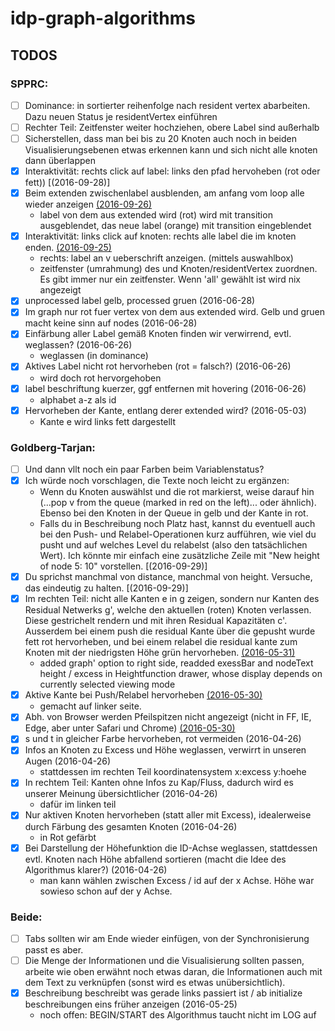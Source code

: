 # idp-graph-algorithms

## TODOS

### SPPRC:
- [ ] Dominance: in sortierter reihenfolge nach resident vertex abarbeiten. Dazu neuen Status je residentVertex einführen
- [ ] Rechter Teil: Zeitfenster weiter hochziehen, obere Label sind außerhalb
- [ ] Sicherstellen, dass man bei bis zu 20 Knoten auch noch in beiden Visualisierungsebenen etwas erkennen kann und sich nicht alle knoten dann überlappen
- [x] Interaktivität: rechts click auf label: links den pfad hervoheben (rot oder fett))
  [(2016-09-28)]
- [x] Beim extenden zwischenlabel ausblenden, am anfang vom loop alle wieder anzeigen
  [(2016-09-26)](https://github.com/adrelino/idp-graph-algorithms/commit/b2686514061b6f3dc1076fc42e9cea68a996fa7b)
  * label von dem aus extended wird (rot) wird mit transition ausgeblendet, das neue label (orange) mit transition eingeblendet
- [x] Interaktivität: links click auf knoten: rechts alle label die im knoten enden.
  [(2016-09-25)](https://github.com/adrelino/idp-graph-algorithms/commit/30bbcf54fbe39a209f4ea7b5d6fa9fc35ee4678a)
  * rechts: label an v ueberschrift anzeigen. (mittels auswahlbox)
  * zeitfenster (umrahmung) des und Knoten/residentVertex zuordnen. Es gibt immer nur ein zeitfenster. Wenn 'all' gewählt ist wird nix angezeigt
- [x] unprocessed label gelb, processed gruen
  (2016-06-28)
- [x] Im graph nur rot fuer vertex von dem aus extended wird. Gelb und gruen macht keine sinn auf nodes
  (2016-06-28)
- [x] Einfärbung aller Label gemäß Knoten finden wir verwirrend, evtl. weglassen?
  (2016-06-26)
  * weglassen (in dominance)
- [x] Aktives Label nicht rot hervorheben (rot = falsch?)
  (2016-06-26) 
  * wird doch rot hervorgehoben
- [x] label beschriftung kuerzer, ggf entfernen mit hovering
  (2016-06-26)
  * alphabet a-z als id
- [x] Hervorheben der Kante, entlang derer extended wird?
  (2016-05-03)
  * Kante e wird links fett dargestellt

### Goldberg-Tarjan:
- [ ] Und dann vllt noch ein paar Farben beim Variablenstatus?
- [x] Ich würde noch vorschlagen, die Texte noch leicht zu ergänzen:
  * Wenn du Knoten auswählst und die rot markierst, weise darauf hin (...pop v from the queue (marked in red on the left)... oder ähnlich). Ebenso bei den Knoten in der Queue in gelb und der Kante in rot.
  * Falls du in Beschreibung noch Platz hast, kannst du eventuell auch bei den Push- und Relabel-Operationen kurz aufführen, wie viel du pusht und auf welches Level du relabelst (also den tatsächlichen Wert). 
  Ich könnte mir einfach eine zusätzliche Zeile mit "New height of node 5: 10" vorstellen.
  [(2016-09-29)]
- [x] Du sprichst manchmal von distance, manchmal von height. Versuche, das eindeutig zu halten.
  [(2016-09-29)]
- [x] Im rechten Teil: nicht alle Kanten e in g zeigen, sondern nur Kanten des Residual Netwerks g', welche den aktuellen (roten) Knoten verlassen. Diese gestrichelt rendern und mit ihren Residual Kapazitäten c'. Ausserdem bei einem push die residual Kante über die gepusht wurde fett rot hervorheben, und bei einem relabel die residual kante zum Knoten mit der niedrigsten Höhe grün hervorheben.
  [(2016-05-31)](https://github.com/adrelino/idp-graph-algorithms/commit/ed1a0cc161a97bc6153aabd4daaee3121c8eea3f)
  * added graph' option to right side, readded exessBar and nodeText height / excess in Heightfunction drawer, whose display depends on currently selected viewing mode
- [x] Aktive Kante bei Push/Relabel hervorheben
  [(2016-05-30)](https://github.com/adrelino/idp-graph-algorithms/commit/fd8af934f74879a27260acb9b7986f568cc1f9c0)
  * gemacht auf linker seite.
- [x] Abh. von Browser werden Pfeilspitzen nicht angezeigt (nicht in FF, IE, Edge, aber unter Safari und Chrome)
  [(2016-05-30)](https://github.com/adrelino/idp-graph-algorithms/commit/6998c6ac171c33f3c535eea952d443ae641cad3d)
- [x] s und t in gleicher Farbe hervorheben, rot vermeiden
  (2016-04-26)
- [x] Infos an Knoten zu Excess und Höhe weglassen, verwirrt in unseren Augen
  (2016-04-26)
  * stattdessen im rechten Teil koordinatensystem x:excess y:hoehe
- [x] In rechtem Teil: Kanten ohne Infos zu Kap/Fluss, dadurch wird es unserer Meinung übersichtlicher
  (2016-04-26)
  * dafür im linken teil
- [x] Nur aktiven Knoten hervorheben (statt aller mit Excess), idealerweise durch Färbung des gesamten Knoten
  (2016-04-26)
  * in Rot gefärbt
- [x] Bei Darstellung der Höhefunktion die ID-Achse weglassen, stattdessen evtl. Knoten nach Höhe abfallend sortieren (macht die Idee des Algorithmus klarer?)
  (2016-04-26)
  * man kann wählen zwischen Excess / id auf der x Achse. Höhe war sowieso schon auf der y Achse.

### Beide:
- [ ] Tabs sollten wir am Ende wieder einfügen, von der Synchronisierung passt es aber. 
- [ ] Die Menge der Informationen und die Visualisierung sollten passen, arbeite wie oben erwähnt noch etwas daran, die Informationen auch mit dem Text zu verknüpfen (sonst wird es etwas unübersichtlich).
- [x] Beschreibung beschreibt was gerade links passiert ist / ab initialize beschreibungen eins früher anzeigen
  (2016-05-25)
  * noch offen: BEGIN/START des Algorithmus taucht nicht im LOG auf